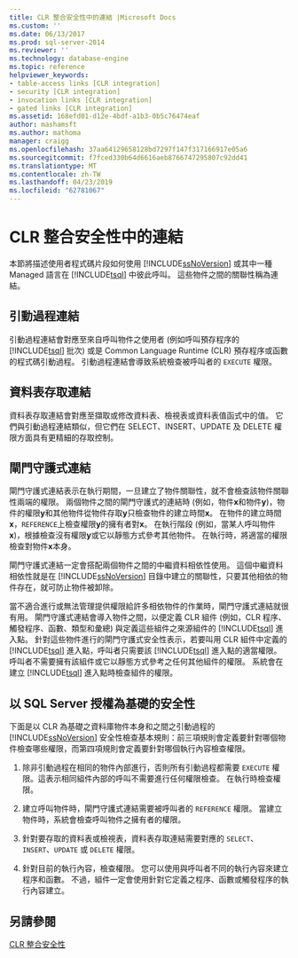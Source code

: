 ```yaml
---
title: CLR 整合安全性中的連結 |Microsoft Docs
ms.custom: ''
ms.date: 06/13/2017
ms.prod: sql-server-2014
ms.reviewer: ''
ms.technology: database-engine
ms.topic: reference
helpviewer_keywords:
- table-access links [CLR integration]
- security [CLR integration]
- invocation links [CLR integration]
- gated links [CLR integration]
ms.assetid: 168efd01-d12e-4bdf-a1b3-0b5c76474eaf
author: mashamsft
ms.author: mathoma
manager: craigg
ms.openlocfilehash: 37aa64129658128bd7297f147f317166917e05a6
ms.sourcegitcommit: f7fced330b64d6616aeb8766747295807c92dd41
ms.translationtype: MT
ms.contentlocale: zh-TW
ms.lasthandoff: 04/23/2019
ms.locfileid: "62781067"
---
```

# <a name="links-in-clr-integration-security"></a>CLR 整合安全性中的連結
  本節將描述使用者程式碼片段如何使用 [!INCLUDE[ssNoVersion](../../includes/ssnoversion-md.md)] 或其中一種 Managed 語言在 [!INCLUDE[tsql](../../includes/tsql-md.md)] 中彼此呼叫。 這些物件之間的關聯性稱為連結。  
  
## <a name="invocation-links"></a>引動過程連結  
 引動過程連結會對應至來自呼叫物件之使用者 (例如呼叫預存程序的 [!INCLUDE[tsql](../../includes/tsql-md.md)] 批次) 或是 Common Language Runtime (CLR) 預存程序或函數的程式碼引動過程。 引動過程連結會導致系統檢查被呼叫者的 `EXECUTE` 權限。  
  
## <a name="table-access-links"></a>資料表存取連結  
 資料表存取連結會對應至擷取或修改資料表、檢視表或資料表值函式中的值。 它們與引動過程連結類似，但它們在 SELECT、INSERT、UPDATE 及 DELETE 權限方面具有更精細的存取控制。  
  
## <a name="gated-links"></a>閘門守護式連結  
 閘門守護式連結表示在執行期間，一旦建立了物件關聯性，就不會檢查該物件關聯性兩端的權限。 兩個物件之間的閘門守護式的連結時 (例如，物件**x**和物件**y**)，物件的權限**y**和其他物件從物件存取**y**只檢查物件的建立時間**x**。 在物件的建立時間**x**，`REFERENCE`上檢查權限**y**的擁有者對**x**。 在執行階段 (例如，當某人呼叫物件**x**)，根據檢查沒有權限**y**或它以靜態方式參考其他物件。 在執行時，將適當的權限檢查對物件**x**本身。  
  
 閘門守護式連結一定會搭配兩個物件之間的中繼資料相依性使用。 這個中繼資料相依性就是在 [!INCLUDE[ssNoVersion](../../includes/ssnoversion-md.md)] 目錄中建立的關聯性，只要其他相依的物件存在，就可防止物件被卸除。  
  
 當不適合進行或無法管理提供權限給許多相依物件的作業時，閘門守護式連結就很有用。 閘門守護式連結會導入物件之間，以便定義 CLR 組件 (例如，CLR 程序、觸發程序、函數、類型和彙總) 與定義這些組件之來源組件的 [!INCLUDE[tsql](../../includes/tsql-md.md)] 進入點。 針對這些物件進行的閘門守護式安全性表示，若要叫用 CLR 組件中定義的 [!INCLUDE[tsql](../../includes/tsql-md.md)] 進入點，呼叫者只需要該 [!INCLUDE[tsql](../../includes/tsql-md.md)] 進入點的適當權限。 呼叫者不需要擁有該組件或它以靜態方式參考之任何其他組件的權限。 系統會在建立 [!INCLUDE[tsql](../../includes/tsql-md.md)] 進入點時檢查組件的權限。  
  
## <a name="sql-server-authorization-based-security"></a>以 SQL Server 授權為基礎的安全性  
 下面是以 CLR 為基礎之資料庫物件本身和之間之引動過程的 [!INCLUDE[ssNoVersion](../../includes/ssnoversion-md.md)] 安全性檢查基本規則：前三項規則會定義要針對哪個物件檢查哪些權限，而第四項規則會定義要針對哪個執行內容檢查權限。  
  
1.  除非引動過程在相同的物件內部進行，否則所有引動過程都需要 `EXECUTE` 權限。這表示相同組件內部的呼叫不需要進行任何權限檢查。 在執行時檢查權限。  
  
2.  建立呼叫物件時，閘門守護式連結需要被呼叫者的 `REFERENCE` 權限。 當建立物件時，系統會檢查呼叫物件之擁有者的權限。  
  
3.  針對要存取的資料表或檢視表，資料表存取連結需要對應的 `SELECT`、`INSERT`、`UPDATE` 或 `DELETE` 權限。  
  
4.  針對目前的執行內容，檢查權限。 您可以使用與呼叫者不同的執行內容來建立程序和函數。 不過，組件一定會使用針對它定義之程序、函數或觸發程序的執行內容建立。  
  
## <a name="see-also"></a>另請參閱  
 [CLR 整合安全性](../../relational-databases/clr-integration/security/clr-integration-security.md)  
  
  

